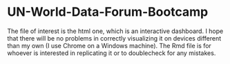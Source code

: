 # UN-World-Data-Forum-Bootcamp

The file of interest is the html one, which is an interactive dashboard. I hope that there will be no problems in correctly visualizing it on devices different than my own (I use Chrome on a Windows machine). The Rmd file is for whoever is interested in replicating it or to doublecheck for any mistakes.
